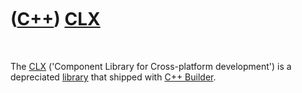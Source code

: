 



 

 

 

 

 

([C++](Cpp.md)) [CLX](CppClx.md)
==================================

 

The [CLX](CppClx.md) ('Component Library for Cross-platform
development') is a depreciated [library](CppLibrary.md) that shipped
with [C++ Builder](CppBuilder.md).

 

 

 

 

 





 



